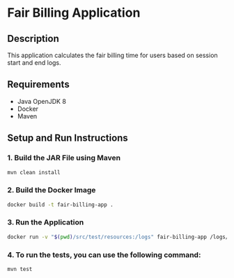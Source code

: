 # Fair Billing Application

## Description

This application calculates the fair billing time 
for users based on session start and end logs.

## Requirements

- Java OpenJDK 8
- Docker
- Maven

## Setup and Run Instructions

### 1. Build the JAR File using Maven
```sh
mvn clean install
```
### 2. Build the Docker Image
```sh
docker build -t fair-billing-app .
```
### 3. Run the Application
```sh
docker run -v "$(pwd)/src/test/resources:/logs" fair-billing-app /logs/input.txt
```
### 4. To run the tests, you can use the following command:
```sh
mvn test
```